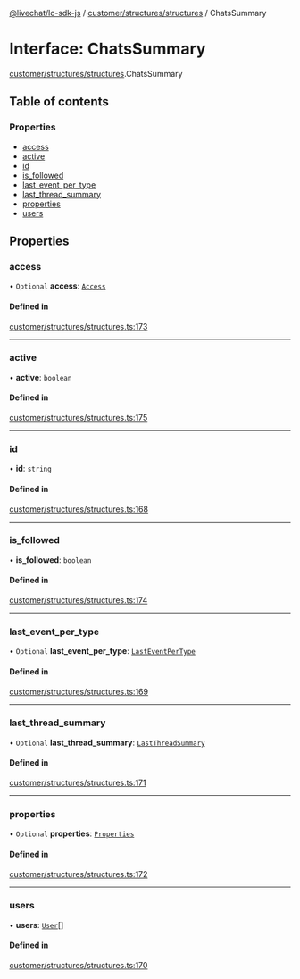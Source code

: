[@livechat/lc-sdk-js](../README.md) / [customer/structures/structures](../modules/customer_structures_structures.md) / ChatsSummary

# Interface: ChatsSummary

[customer/structures/structures](../modules/customer_structures_structures.md).ChatsSummary

## Table of contents

### Properties

- [access](customer_structures_structures.ChatsSummary.md#access)
- [active](customer_structures_structures.ChatsSummary.md#active)
- [id](customer_structures_structures.ChatsSummary.md#id)
- [is\_followed](customer_structures_structures.ChatsSummary.md#is_followed)
- [last\_event\_per\_type](customer_structures_structures.ChatsSummary.md#last_event_per_type)
- [last\_thread\_summary](customer_structures_structures.ChatsSummary.md#last_thread_summary)
- [properties](customer_structures_structures.ChatsSummary.md#properties)
- [users](customer_structures_structures.ChatsSummary.md#users)

## Properties

### access

• `Optional` **access**: [`Access`](customer_structures_structures.Access.md)

#### Defined in

[customer/structures/structures.ts:173](https://github.com/livechat/lc-sdk-js/blob/5f5afdd/src/customer/structures/structures.ts#L173)

___

### active

• **active**: `boolean`

#### Defined in

[customer/structures/structures.ts:175](https://github.com/livechat/lc-sdk-js/blob/5f5afdd/src/customer/structures/structures.ts#L175)

___

### id

• **id**: `string`

#### Defined in

[customer/structures/structures.ts:168](https://github.com/livechat/lc-sdk-js/blob/5f5afdd/src/customer/structures/structures.ts#L168)

___

### is\_followed

• **is\_followed**: `boolean`

#### Defined in

[customer/structures/structures.ts:174](https://github.com/livechat/lc-sdk-js/blob/5f5afdd/src/customer/structures/structures.ts#L174)

___

### last\_event\_per\_type

• `Optional` **last\_event\_per\_type**: [`LastEventPerType`](customer_structures_structures.LastEventPerType.md)

#### Defined in

[customer/structures/structures.ts:169](https://github.com/livechat/lc-sdk-js/blob/5f5afdd/src/customer/structures/structures.ts#L169)

___

### last\_thread\_summary

• `Optional` **last\_thread\_summary**: [`LastThreadSummary`](customer_structures_structures.LastThreadSummary.md)

#### Defined in

[customer/structures/structures.ts:171](https://github.com/livechat/lc-sdk-js/blob/5f5afdd/src/customer/structures/structures.ts#L171)

___

### properties

• `Optional` **properties**: [`Properties`](customer_structures_structures.Properties.md)

#### Defined in

[customer/structures/structures.ts:172](https://github.com/livechat/lc-sdk-js/blob/5f5afdd/src/customer/structures/structures.ts#L172)

___

### users

• **users**: [`User`](../modules/customer_structures_users.md#user)[]

#### Defined in

[customer/structures/structures.ts:170](https://github.com/livechat/lc-sdk-js/blob/5f5afdd/src/customer/structures/structures.ts#L170)

